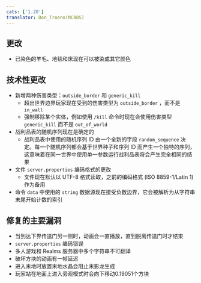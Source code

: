 ```yaml
---
cats: ['1.20']
translator: Don_Trueno(MCBBS)
---
```

## 更改
* 已染色的羊毛、地毯和床现在可以被染成其它颜色
## 技术性更改
* 新增两种伤害类型：`outside_border` 和 `generic_kill`
	* 超出世界边界玩家现在受到的伤害类型为 `outside_border` ，而不是 `in_wall`
	* 强制移除某个实体，例如使用 `/kill` 命令时现在会使用伤害类型 `generic_kill` 而不是 `out_of_world`
* 战利品表的随机序列现在是确定的
	* 战利品表中使用的随机序列 ID 由一个全新的字段 `random_sequence` 决定。每一个随机序列都会基于世界种子和序列 ID 而产生一个独特的序列，这意味着在同一世界中使用单一参数运行战利品表将会产生完全相同的结果
* 文件 `server.properties` 编码格式的更改
	* 文件现在默认以 UTF-8 格式读取，之前的编码格式 (ISO 8859-1/Latin 1) 作为备用
* 命令 `data` 中使用的 `string` 数据源现在接受负数边界，它会被解析为从字符串末尾开始计数的索引
## 修复的主要漏洞
* 当到达下界传送门另一侧时，动画会一直播放，直到脱离传送门时才结束
* `server.properties` 编码错误
* 多人游戏和 Realms 服务器中多个字符串不可翻译
* 破坏方块的动画有一帧延迟
* 进入末地时放置末地水晶会阻止末影龙生成
* 玩家站在地面上进入旁观模式时会向下移动0.19051个方块
